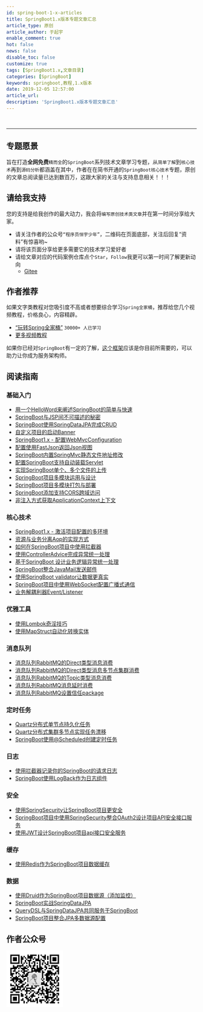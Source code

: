 ```yaml
---
id: spring-boot-1-x-articles
title: SpringBoot1.x版本专题文章汇总
article_type: 原创
article_author: 于起宇
enable_comment: true
hot: false
news: false
disable_toc: false
customize: true
tags: [SpringBoot1.x,文章目录]
categories: [SpringBoot]
keywords: springboot,教程,1.x版本
date: 2019-12-05 12:57:00
article_url:
description: 'SpringBoot1.x版本专题文章汇总'
---
```


<br/>
<hr/>


## 专题愿景

旨在打造**全网免费**`精而全`的`SpringBoot`系列技术文章学习专题，从`简单了解`到`核心技术`再到`源码分析`都涵盖在其中，作者在在简书开通的`SpringBoot核心技术`专题，原创的文章总阅读量已达到数百万，这跟大家的关注与支持息息相关！！！

<!--more-->

## 请给我支持

您的支持是给我创作的最大动力，我会将`编写原创技术类文章`并在第一时间分享给大家。

- 请关注作者的公众号`“程序员恒宇少年”`，二维码在页面底部，关注后回复“资料”有惊喜哟~
- 请将该页面分享给更多需要它的技术学习爱好者
- 请给文章对应的代码案例仓库点个`Star`，`Follow`我更可以第一时间了解更新动向
  - [Gitee](https://gitee.com/hengboy/spring-boot-chapter)



## 作者推荐

如果文字类教程对您吸引度不高或者想要综合学习`Spring全家桶`，推荐给您几个视频教程，价格良心，内容精辟。

- [“玩转Spring全家桶”](https://time.geekbang.org/course/intro/100023501?code=Bb0kYvkF8opyRcznUfl1msqTIMJ1AY-kgBEfuR9N4nw%3D)  `30000+ 人已学习`
- [更多视频教程](/geektime)

如果你已经对`SpringBoot`有一定的了解，[这个框架](/apiboot-all-articles.html)应该是你目前所需要的，可以助力让你成为服务架构师。



## 阅读指南

### 基础入门

- [用一个HelloWord来阐述SpringBoot的简单与快速](https://www.jianshu.com/p/2a37c26d1928)
- [SpringBoot与JSP间不可描述的秘密](https://www.jianshu.com/p/90a84c814d0c)
- [SpringBoot使用SpringDataJPA完成CRUD](https://www.jianshu.com/p/b6932740f3c0)
- [自定义项目的启动Banner](/use-consumer-banner.html)
- [SpringBoot1.x - 配置WebMvcConfiguration](/springboot-mvc-configuration.html)
- [配置使用FastJson返回Json视图](https://www.jianshu.com/p/14df78573cb2)
- [SpringBoot内置SpringMvc静态文件地址修改](https://www.jianshu.com/p/c6ab1081fd5f)
- [配置SpringBoot支持自动装载Servlet](https://www.jianshu.com/p/2973bdd083ef)
- [实现SpringBoot单个、多个文件的上传](https://www.jianshu.com/p/7903b6ebe47f)
- [SpringBoot项目多模块运用与设计](https://www.jianshu.com/p/33809a23e91a)
- [SpringBoot项目多模块打包与部署](https://www.jianshu.com/p/37d083ce2063)
- [SpringBoot添加支持CORS跨域访问](https://www.jianshu.com/p/c6ea21b64f6e)
- [非注入方式获取ApplicationContext上下文](/spring-get-application-context.html)

### 核心技术

- [SpringBoot1.x - 激活项目配置的多环境](/springboot-active-profiles.html)
- [资源与业务分离Aop的实现方式](/aop-resource-load.html)
- [如何在SpringBoot项目中使用拦截器](https://www.jianshu.com/p/f69b21731b41)
- [使用ControllerAdvice完成异常统一处理](/springboot-exception-handler-advice.html)
- [基于SpringBoot 设计业务逻辑异常统一处理](https://blog.minbox.org/springboot-exception-handler-advice.html)
- [SpringBoot整合JavaMail发送邮件](https://www.jianshu.com/p/0991f0841b0a)
- [使用SpringBoot validator让数据更真实](https://www.jianshu.com/p/e111d3fbc583)
- [SpringBoot项目中使用WebSocket配置广播式通信](https://www.jianshu.com/p/19cec6fbf422)
- [业务解耦利器Event/Listener](/spring-event-listener.html)

### 优雅工具

- [使用Lombok奇淫技巧](/use-lombok.html)
- [使用MapStruct自动化转换实体](/use-mapstruct.html)


### 消息队列
- [消息队列RabbitMQ的Direct类型消息消费](/rabbitmq-direct-exchange.html)
- [消息队列RabbitMQ的Direct类型消息多节点集群消费](/rabbitmq-direct-exchange-cluster.html)
- [消息队列RabbitMQ的Topic类型消息消费](/rabbitmq-topic-exchange.html)
- [消息队列RabbitMQ消息延时消费](/rabbitmq-delay-consumer.html)
- [消息队列RabbitMQ设置信任package](/rabbitmq-trust-package.html)

### 定时任务

- [Quartz分布式单节点持久化任务](/quartz-single-node.html)
- [Quartz分布式集群多节点实现任务漂移](/quartz-cluster-node.html)
- [SpringBoot使用@Scheduled创建定时任务](https://www.jianshu.com/p/c7492aeb35a1)

### 日志

- [使用拦截器记录你的SpringBoot的请求日志](https://www.jianshu.com/p/890c23a1b3d7)
- [SpringBoot使用LogBack作为日志组件](https://www.jianshu.com/p/06b6574943df)

### 安全

- [使用SpringSecurity让SpringBoot项目更安全](https://www.jianshu.com/p/c3b49d0a490b)
- [SpringBoot项目中使用SpringSecurity整合OAuth2设计项目API安全接口服务](https://www.jianshu.com/p/ded9dc32f550)
- [使用JWT设计SpringBoot项目api接口安全服务](https://www.jianshu.com/p/2503cde90c55)

### 缓存

- [使用Redis作为SpringBoot项目数据缓存](https://www.jianshu.com/p/5a70b13a4fa7)

### 数据

- [使用Druid作为SpringBoot项目数据源（添加监控）](https://www.jianshu.com/p/e84e2709f383)
- [SpringBoot实战SpringDataJPA](https://www.jianshu.com/p/9d5bf0e4943f)
- [QueryDSL与SpringDataJPA共同服务于SpringBoot](https://www.jianshu.com/p/7379173e1970)
- [SpringBoot项目整合JPA多数据源配置](https://www.jianshu.com/p/9f812e651319)



## 作者公众号

  <img src="/images/mp.jpg" width="150"/>